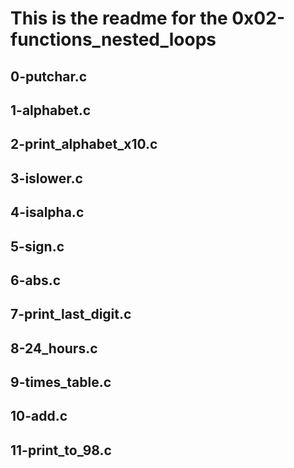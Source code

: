 
<H1>This is the readme for the 0x02-functions_nested_loops
<H2> 0-putchar.c
<H2> 1-alphabet.c
<H2> 2-print_alphabet_x10.c
<H2> 3-islower.c
<H2> 4-isalpha.c
<H2> 5-sign.c
<H2> 6-abs.c
<H2> 7-print_last_digit.c
<H2> 8-24_hours.c
<H2> 9-times_table.c
<H2> 10-add.c
<H2> 11-print_to_98.c

